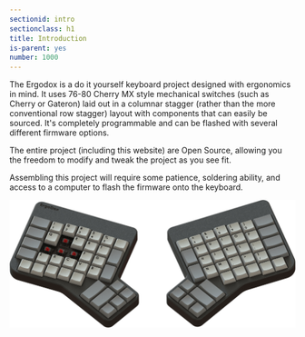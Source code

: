 ```yaml
---
sectionid: intro
sectionclass: h1
title: Introduction
is-parent: yes
number: 1000
---
```

The Ergodox is a do it yourself keyboard project designed with ergonomics in mind. It uses 76-80 Cherry MX style mechanical switches (such as Cherry or Gateron) laid out in a columnar stagger (rather than the more conventional row stagger) layout with components that can easily be sourced. It's completely programmable and can be flashed with several different firmware options.

The entire project (including this website) are Open Source, allowing you the freedom to modify and tweak the project as you see fit.

Assembling this project will require some patience, soldering ability, and access to a computer to flash the firmware onto the keyboard.

![Ergodox](../img/ErgoDox-original-min.png)
